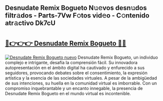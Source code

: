 ## Desnudate Remix Bogueto N𝚞𝚎vos desn𝚞dos filtr𝚊dos - Parts-7Vw F𝚘tos vid𝚎o - C𝚘ntenido atr𝚊ctivo Dk7cU

# <h2><a href="http://mb8n58.tromn.icu/?c=Desnudate+Remix+Bogueto">🔗👉👉👉 Desnudate Remix Bogueto 🔗🔗</a></h2>

[![Desnudate Remix Bogueto nuevo](https://i.imgur.com/pEAQMta.gif)](http://mb8n58.tromn.icu/?c=Desnudate+Remix+Bogueto)
Desnudate Remix Bogueto, un individuo complejo e intrigante, desafía la comprensión fácil. Su innovadora autopresentación en el ámbito digital ha cautivado y enfurecido a sus seguidores, provocando debates sobre el consentimiento, la expresión artística y la esencia de las sociedades virtuales. A pesar de la ambigüedad de sus intenciones, su huella en la comunidad virtual es imborrable. Con un compromiso inquebrantable y un encanto innegable, la presencia de Desnudate Remix Bogueto en el mundo virtual es incontenible.
